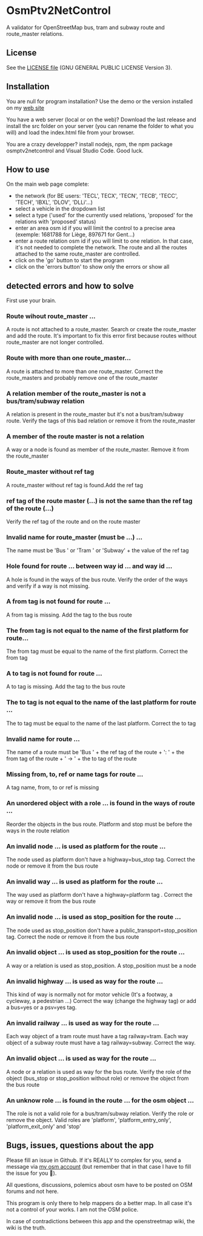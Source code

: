 # OsmPtv2NetControl

A validator for OpenStreetMap bus, tram and subway route and route_master relations.

## License

See the [LICENSE file](https://github.com/wwwouaiebe/OsmPtv2NetControl/blob/main/LICENSE) (GNU GENERAL PUBLIC LICENSE Version 3).

## Installation

You are null for program installation? Use the demo or the version installed on my [web site](https://www.ouaie.be/OsmPtv2NetControl/) 

You have a web server (local or on the web)? Download the last release and install the src folder on your server (you can rename the folder to what you will) and load the index.html file from your browser.

You are a crazy developper? install nodejs, npm, the npm package osmptv2netcontrol and Visual Studio Code. Good luck.

## How to use 

On the main web page complete:
- the network (for BE users: 'TECL', TECX', 'TECN', 'TECB', 'TECC', 'TECH', 'IBXL', 'DLOV', 'DLLi'...)
- select a vehicle in the dropdown list
- select a type ('used' for the currently used relations, 'proposed' for the relations with 'proposed' status)
- enter an area osm id if you will limit the control to a precise area (exemple: 1681788 for Liège, 897671 for Gent...)
- enter a route relation osm id if you will limit to one relation. In that case, it's not needed to complete the network. The route and all the routes attached to the same route_master are controlled.
- click on the 'go' button to start the program
- click on the 'errors button' to show only the errors or show all

## detected errors and how to solve

First use your brain.

### Route wihout route_master ...

A route is not attached to a route_master. Search or create the route_master and add the route.
It's important to fix this error first because routes without route_master are not longer controlled.

### Route with more than one route_master...

A route is attached to more than one route_master. Correct the route_masters and probably remove one of the route_master

### A relation member of the route_master is not a bus/tram/subway relation

A relation is present in the route_master but it's not a bus/tram/subway route. Verify the tags of this bad relation or remove it from the route_master

### A member of the route master is not a relation

A way or a node is found as member of the route_master. Remove it from the route_master

### Route_master without ref tag 

A route_master without ref tag is found.Add the ref tag

### ref tag of the route master (...) is not the same than the ref tag of the route (...)

Verify the ref tag of the route and on the route master

### Invalid name for route_master (must be ...) ...

The name must be 'Bus ' or 'Tram ' or 'Subway' + the value of the ref tag

### Hole found for route ... between way id ... and way id ...

A hole is found in the ways of the bus route. Verify the order of the ways and verify if a way is not missing.

### A from tag is not found for route ...

A from tag is missing. Add the tag to the bus route

### The from tag is not equal to the name of the first platform for route...

The from tag must be equal to the name of the first platform. Correct the from tag

### A to tag is not found for route ...

A to tag is missing. Add the tag to the bus route

### The to tag is not equal to the name of the last platform for route ...

The to tag must be equal to the name of the last platform. Correct the to tag

### Invalid name for route ...

The name of a route must be 'Bus ' + the ref tag of the route + ': ' + the from tag of the route + ' → ' + the to tag of the route

### Missing from, to, ref or name tags for route ...

A tag name, from, to or ref is missing

### An unordered object with a role ... is found in the ways of route ...

Reorder the objects in the bus route. Platform and stop must be before the ways in the route relation

### An invalid node ... is used as platform for the route ...

The node used as platform don't have a highway=bus_stop tag. Correct the node or remove it from the bus route

### An invalid way ... is used as platform for the route ... 

The way used as platform don't have a highway=platform tag . Correct the way or remove it from the bus route

### An invalid node ... is used as stop_position for the route ...

The node used as stop_position don't have a public_transport=stop_position tag. Correct the node or remove it from the bus route

### An invalid object ... is used as stop_position for the route ...

A way or a relation is used as stop_position. A stop_position must be a node

### An invalid highway ... is used as way for the route ...

This kind of way is normally not for motor vehicle (It's a footway, a cycleway, a pedestrian ...) Correct the way (change the highway tag) or add a bus=yes or a psv=yes tag.

### An invalid railway ... is used as way for the route ...

Each way object of a tram route must have a tag railway=tram. Each way object of a subway route must have a tag railway=subway. Correct the way.

### An invalid object ... is used as way for the route ...

A node or a relation is used as way for the bus route. Verify the role of the object (bus_stop or stop_position without role) or remove the object from the bus route

### An unknow role ... is found in the route ... for the osm object ... 

The role is not a valid role for a bus/tram/subway relation. Verify the role or remove the object. Valid roles are 'platform', 'platform_entry_only', 'platform_exit_only' and 'stop'

## Bugs, issues, questions about the app

Please fill an issue in Github. If it's REALLY to complex for you, send a message via [my osm account](https://www.openstreetmap.org/user/wwwouaiebe) (but remember that in that case I have to fill the issue for you 👿).

All questions, discussions, polemics about osm have to be posted on OSM forums and not here.

This program is only there to help mappers do a better map. In all case it's not a control of your works. I am not the OSM police.

In case of contradictions between this app and the openstreetmap wiki, the wiki is the truth.